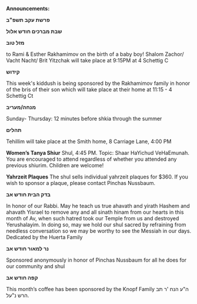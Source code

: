 **Announcements:**

**פרשת עקב תשפ"ב**

**שבת מברכים חודש אלול** 

**מזל טוב** 

to Rami & Esther Rakhamimov on the birth of a baby boy! Shalom Zachor/ Vacht Nacht/ Brit Yitzchak will take place at 9:15PM at 4 Schettig C

**קידוש** 

This week's kiddush is being sponsored by the Rakhamimov family in honor of the bris of their son which will take place at their home  at 11:15 - 4 Schettig Ct 

**מנחה/מעריב** 

Sunday- Thursday: 12 minutes before shkia through the summer

**תהלים**

 Tehillim will take place at the Smith home, 8 Carriage Lane, 4:00 PM

**Women’s Tanya Shiur** Shul, 4:45 PM. Topic: Shaar HaYichud VeHaEmunah. You are encouraged to attend regardless of whether you attended any previous shiurim. Children are welcome!

**Yahrzeit Plaques** The shul sells individual yahrzeit plaques for $360. If you wish to sponsor a plaque, please contact Pinchas Nussbaum.

**בדק הבית חודש אב**

In honor of our Rabbi. May he teach us true ahavath and yirath Hashem and ahavath Yisrael to remove any and all sinath hinam from our hearts in this month of Av, when such hatred took our Temple from us and destroyed Yerushalayim. In doing so, may we hold our shul sacred by refraining from needless conversation so we may be worthy to see the Messiah in our days. Dedicated by the Huerta Family

**נר למאור חודש אב**

Sponsored anonymously in honor  of Pinchas Nussbaum for all he does for our community and shul

**קפה חודש אב**  

This month’s coffee has been sponsored by the Knopf Family  ה"ע הנח 'ר תב הרש נ"על. 
